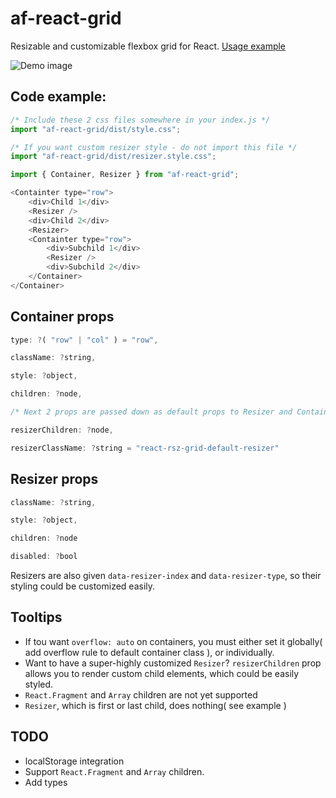 # af-react-grid
Resizable and customizable flexbox grid for React.
[Usage example](https://nowaalex.github.io/af-react-grid/example_dist)

![Demo image](https://i.postimg.cc/8z2tj91T/aaa.gif)

## Code example: 
```javascript
/* Include these 2 css files somewhere in your index.js */
import "af-react-grid/dist/style.css";

/* If you want custom resizer style - do not import this file */
import "af-react-grid/dist/resizer.style.css";

import { Container, Resizer } from "af-react-grid";

<Containter type="row">
    <div>Child 1</div>
    <Resizer />
    <div>Child 2</div>
    <Resizer>
    <Containter type="row">
        <div>Subchild 1</div>
        <Resizer />
        <div>Subchild 2</div>
    </Container>
</Container>
```

## Container props
```javascript
type: ?( "row" | "col" ) = "row",

className: ?string,

style: ?object,

children: ?node,

/* Next 2 props are passed down as default props to Resizer and Container children*/

resizerChildren: ?node,

resizerClassName: ?string = "react-rsz-grid-default-resizer"

```

## Resizer props
```javascript
className: ?string,

style: ?object,

children: ?node

disabled: ?bool

```
Resizers are also given `data-resizer-index` and `data-resizer-type`, so their styling could be customized easily.

## Tooltips
* If tou want `overflow: auto` on containers, you must either set it globally( add overflow rule to default container class ), or individually.
* Want to have a super-highly customized `Resizer`? `resizerChildren` prop allows you to render custom child elements, which could be easily styled.
* `React.Fragment` and `Array` children are not yet supported
* `Resizer`, which is first or last child, does nothing( see example )

## TODO
* localStorage integration
* Support `React.Fragment` and `Array` children.
* Add types

